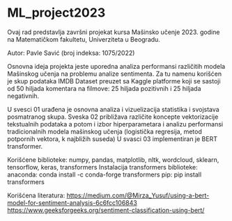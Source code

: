 # ML_project2023

Ovaj rad predstavlja završni projekat kursa Mašinsko učenje 2023. godine na Matematičkom fakultetu, Univerziteta u Beogradu.

Autor: Pavle Savić (broj indeksa: 1075/2022)

Osnovna ideja projekta jeste uporedna analiza performansi različitih modela Mašinskog učenja na problemu analize sentimenta. 
Za tu namenu korišćen je skup podataka IMDB Dataset preuzet sa Kaggle platforme koji se sastoji od 50 hiljada komentara na filmove: 25 hiljada pozitivnih i 25 hiljada negativnih.

U svesci 01 urađena je osnovna analiza i vizuelizacija statistika i svojstava posmatranog skupa.
Sveska 02 približava različite koncepte vektorizacije tekstualnih podataka a potom i izbor hiperparametara i analizu performansi tradicionalnih modela mašinskog učenja (logistička regresija, metod potpornih vektora, k najbližih suseda)
U svasci 03 implementiran je BERT transformer.

Korišćene biblioteke: numpy, pandas, matplotlib, nltk, wordcloud, sklearn, tensorflow, keras, transformers
Instalacija transformers biblioteke:
anaconda:
conda install -c conda-forge transformers
pip:
pip install transformers

Korišćena literatura:
https://medium.com/@Mirza_Yusuf/using-a-bert-model-for-sentiment-analysis-6c6fcc106843
https://www.geeksforgeeks.org/sentiment-classification-using-bert/
